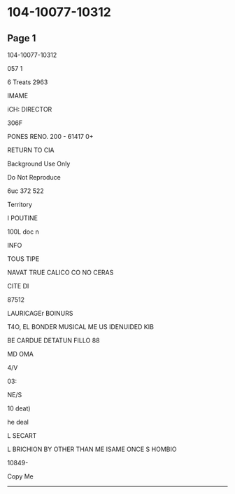 # 104-10077-10312

## Page 1

104-10077-10312

057 1

6 Treats 2963

IMAME

iCH: DIRECTOR

306F

PONES RENO. 200 - 61417 0+

RETURN TO CIA

Background Use Only

Do Not Reproduce

6uc 372 522

Territory

I POUTINE

100L doc n

INFO

TOUS TIPE

NAVAT TRUE CALICO CO NO CERAS

CITE DI

87512

LAURICAGEr BOINURS

T4O, EL BONDER MUSICAL ME US IDENUIDED KIB

BE CARDUE DETATUN FILLO 88

MD OMA

4/V

03:

NE/S

10 deat)

he deal

L SECART

L BRICHION BY OTHER THAN ME ISAME ONCE S HOMBIO

10849-

Copy Me

---

